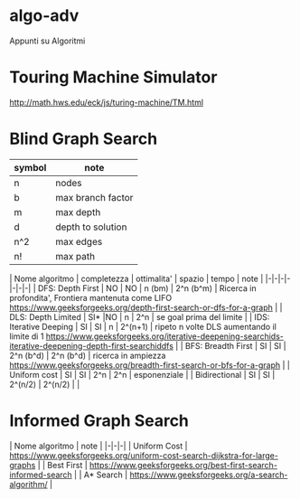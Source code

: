 # algo-adv
Appunti su Algoritmi 

# Touring Machine Simulator
http://math.hws.edu/eck/js/turing-machine/TM.html

# Blind Graph Search

| symbol | note | 
|-|-| 
| n | nodes |
| b | max branch factor |
| m | max depth |
| d | depth to solution |
| n^2 | max edges |
| n! | max path |

| Nome algoritmo | completezza | ottimalita' | spazio | tempo | note | 
|-|-|-|-|-|-|-| 
| DFS: Depth First | NO | NO | n (bm) | 2^n (b^m) | Ricerca in profondita', Frontiera mantenuta come LIFO  https://www.geeksforgeeks.org/depth-first-search-or-dfs-for-a-graph |
| DLS: Depth Limited | SI* |NO | n | 2^n | se goal prima del limite  |
| IDS: Iterative Deeping | SI | SI | n | 2^(n+1) | ripeto n volte DLS aumentando il limite di 1  https://www.geeksforgeeks.org/iterative-deepening-searchids-iterative-deepening-depth-first-searchiddfs | 
| BFS: Breadth First | SI | SI | 2^n (b^d) | 2^n (b^d) | ricerca in ampiezza  https://www.geeksforgeeks.org/breadth-first-search-or-bfs-for-a-graph |
| Uniform cost  | SI |	SI | 2^n |	2^n | esponenziale | 
| Bidirectional | SI | SI | 2^(n/2)	| 2^(n/2) | | 

# Informed Graph Search 

| Nome algoritmo | note  | 
|-|-|-| 
| Uniform Cost |  https://www.geeksforgeeks.org/uniform-cost-search-dijkstra-for-large-graphs |
| Best First |  https://www.geeksforgeeks.org/best-first-search-informed-search |
| A* Search |  https://www.geeksforgeeks.org/a-search-algorithm/ |

